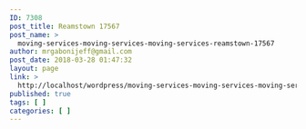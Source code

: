 ```yaml
---
ID: 7308
post_title: Reamstown 17567
post_name: >
  moving-services-moving-services-moving-services-reamstown-17567
author: mrgabonijeff@gmail.com
post_date: 2018-03-28 01:47:32
layout: page
link: >
  http://localhost/wordpress/moving-services-moving-services-moving-services-reamstown-17567/
published: true
tags: [ ]
categories: [ ]
---
```


